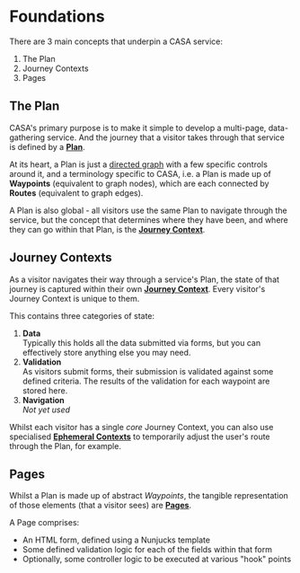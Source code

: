 # Foundations

There are 3 main concepts that underpin a CASA service:

1. The Plan
2. Journey Contexts
3. Pages

## The Plan

CASA's primary purpose is to make it simple to develop a multi-page, data-gathering service. And the journey that a visitor takes through that service is defined by a **[Plan](docs/guides/2-plan.md)**.

At its heart, a Plan is just a [directed graph](https://en.wikipedia.org/wiki/Directed_graph) with a few specific controls around it, and a terminology specific to CASA, i.e. a Plan is made up of **Waypoints** (equivalent to graph nodes), which are each connected by **Routes** (equivalent to graph edges).

A Plan is also global - all visitors use the same Plan to navigate through the service, but the concept that determines where they have been, and where they can go within that Plan, is the **[Journey Context](#journey-contexts)**.

## Journey Contexts

As a visitor navigates their way through a service's Plan, the state of that journey is captured within their own **[Journey Context](docs/api/journey-state.md)**. Every visitor's Journey Context is unique to them.

This contains three categories of state:

1. **Data**<br/>
  Typically this holds all the data submitted via forms, but you can effectively store anything else you may need.<br/>
2. **Validation**<br/>
  As visitors submit forms, their submission is validated against some defined criteria. The results of the validation for each waypoint are stored here.<br/>
3. **Navigation**<br/>
  _Not yet used_

Whilst each visitor has a single _core_ Journey Context, you can also use specialised **[Ephemeral Contexts](docs/ephemeral-contexts.md)** to temporarily adjust the user's route through the Plan, for example.

## Pages

Whilst a Plan is made up of abstract _Waypoints_, the tangible representation of those elements (that a visitor sees) are **[Pages](docs/page-markup.md)**.

A Page comprises:

* An HTML form, defined using a Nunjucks template
* Some defined validation logic for each of the fields within that form
* Optionally, some controller logic to be executed at various "hook" points

